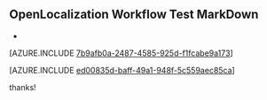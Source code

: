 ## OpenLocalization Workflow Test MarkDown
* 

[AZURE.INCLUDE [7b9afb0a-2487-4585-925d-f1fcabe9a173](calleeMd1.md)]



[AZURE.INCLUDE [ed00835d-baff-49a1-948f-5c559aec85ca](calleeMd2.md)]

 
thanks!